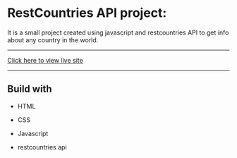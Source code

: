 # RestCountries API project:

It is a small project created using javascript and restcountries API to get info about
 any country in the world.
***
[Click here to view live site](https://jayk-gupta.github.io/RestCountries/)
***

## Build with
- HTML

- CSS

- Javascript

- restcountries api
